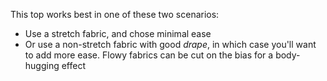 This top works best in one of these two scenarios:

-   Use a stretch fabric, and chose minimal ease
-   Or use a non-stretch fabric with good *drape*, in which case you'll want to add more ease. Flowy fabrics can be cut on the bias for a body-hugging effect
